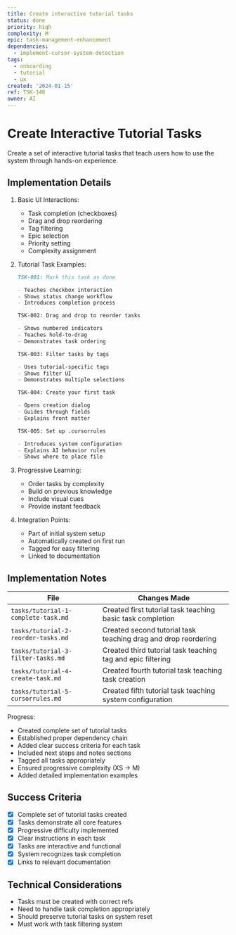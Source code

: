 ```yaml
---
title: Create interactive tutorial tasks
status: done
priority: high
complexity: M
epic: task-management-enhancement
dependencies:
  - implement-cursor-system-detection
tags:
  - onboarding
  - tutorial
  - ux
created: '2024-01-15'
ref: TSK-148
owner: AI
---
```


# Create Interactive Tutorial Tasks

Create a set of interactive tutorial tasks that teach users how to use the system through hands-on experience.

## Implementation Details

1. Basic UI Interactions:

   - Task completion (checkboxes)
   - Drag and drop reordering
   - Tag filtering
   - Epic selection
   - Priority setting
   - Complexity assignment

2. Tutorial Task Examples:

   ```markdown
   TSK-001: Mark this task as done

   - Teaches checkbox interaction
   - Shows status change workflow
   - Introduces completion process

   TSK-002: Drag and drop to reorder tasks

   - Shows numbered indicators
   - Teaches hold-to-drag
   - Demonstrates task ordering

   TSK-003: Filter tasks by tags

   - Uses tutorial-specific tags
   - Shows filter UI
   - Demonstrates multiple selections

   TSK-004: Create your first task

   - Opens creation dialog
   - Guides through fields
   - Explains front matter

   TSK-005: Set up .cursorrules

   - Introduces system configuration
   - Explains AI behavior rules
   - Shows where to place file
   ```

3. Progressive Learning:

   - Order tasks by complexity
   - Build on previous knowledge
   - Include visual cues
   - Provide instant feedback

4. Integration Points:
   - Part of initial system setup
   - Automatically created on first run
   - Tagged for easy filtering
   - Linked to documentation

## Implementation Notes

| File                                | Changes Made                                                   |
| ----------------------------------- | -------------------------------------------------------------- |
| `tasks/tutorial-1-complete-task.md` | Created first tutorial task teaching basic task completion     |
| `tasks/tutorial-2-reorder-tasks.md` | Created second tutorial task teaching drag and drop reordering |
| `tasks/tutorial-3-filter-tasks.md`  | Created third tutorial task teaching tag and epic filtering    |
| `tasks/tutorial-4-create-task.md`   | Created fourth tutorial task teaching task creation            |
| `tasks/tutorial-5-cursorrules.md`   | Created fifth tutorial task teaching system configuration      |

Progress:

- Created complete set of tutorial tasks
- Established proper dependency chain
- Added clear success criteria for each task
- Included next steps and notes sections
- Tagged all tasks appropriately
- Ensured progressive complexity (XS → M)
- Added detailed implementation examples

## Success Criteria

- [x] Complete set of tutorial tasks created
- [x] Tasks demonstrate all core features
- [x] Progressive difficulty implemented
- [x] Clear instructions in each task
- [x] Tasks are interactive and functional
- [x] System recognizes task completion
- [x] Links to relevant documentation

## Technical Considerations

- Tasks must be created with correct refs
- Need to handle task completion appropriately
- Should preserve tutorial tasks on system reset
- Must work with task filtering system
